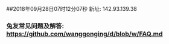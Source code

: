 ##2018年09月28日07时12分07秒 新址: 142.93.139.38
### 兔友常见问题及解答: https://github.com/wanggonging/d/blob/w/FAQ.md
